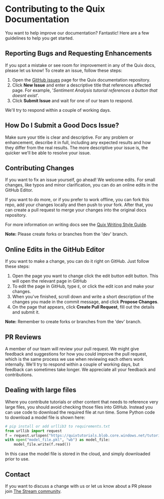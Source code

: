 # Contributing to the Quix Documentation

You want to help improve our documentation? Fantastic! Here are a few guidelines to help you get started.

## Reporting Bugs and Requesting Enhancements

If you spot a mistake or see room for improvement in any of the Quix docs, please let us know! To create an issue, follow these steps:

1. Open the [GitHub issues](https://github.com/quixio/quix-docs/issues) page for the Quix documentation repository.
2. Click **New Issue** and enter a descriptive title that references affected page.
   For example, '_Sentiment Analysis tutorial references a button that doesnt exist_'.
3. Click **Submit Issue** and wait for one of our team to respond.

We'll try to respond within a couple of working days.


## How Do I Submit a Good Docs Issue?

Make sure your title is clear and descriptive. For any problem or enhancement, describe it in full, including any expected results and how they differ from the real results. The more descriptive your issue is, the quicker we'll be able to resolve your issue.

## Contributing Changes

If you want to fix an issue yourself, go ahead! We welcome edits. For small changes, like typos and minor clarification, you can do an online edits in the GitHub Editor. 

If you want to do more, or if you prefer to work offline, you can fork this repo, add your changes locally and then push to your fork. After that, you can create a pull request to merge your changes into the original docs repository.

For more information on writing docs see the [Quix Writing Style Guide](GUIDE.md).

**Note:** Please create forks or branches from the 'dev' branch.

## Online Edits in the GitHub Editor

If you want to make a change, you can do it right on GitHub. Just follow these steps:

1. Open the page you want to change click the edit button edit button.
This will open the relevant page in GitHub
2. To edit the page in GitHub, type `E`, or click the edit icon and make your changes.
3. When you've finished, scroll down and write a short description of the changes you made in the commit message, and click **Propose Changes**.
4. On the page that appears, click **Create Pull Request**, fill out the details and submit it.

**Note:** Remember to create forks or branches from the 'dev' branch.

## PR Reviews

A member of our team will review your pull request. We might give feedback and suggestions for how you could improve the pull request, which is the same process we use when reviewing each others work internally. We'll try to respond within a couple of working days, but feedback can sometimes take longer. We appreciate all your feedback and contributions.

## Dealing with large files

Where you contribute tutorials or other content that needs to reference very large files, you should avoid checking those files into GitHub. Instead you can use code to download the required file at run time. Some Python code to download a model file is shown here:

```python
# pip install or add urllib3 to requirements.txt
from urllib import request
f = request.urlopen("https://quixtutorials.blob.core.windows.net/tutorials/event-detection/XGB_model.pkl")
with open("model_file.pkl", "wb") as model_file:
    model_file.write(f.read())
```

In this case the model file is stored in the cloud, and simply downloaded prior to use.

## Contact

If you want to discuss a change with us or let us know about a PR please join [The Stream community](https://quix.io/slack-invite?_ga=2.132866574.1283274496.1668680959-1575601866.1664365365).
